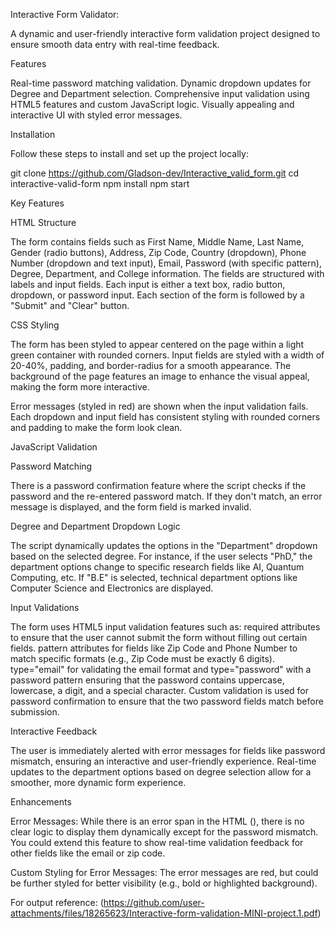 Interactive  Form Validator:

A dynamic and user-friendly interactive form validation project designed to ensure smooth data entry with real-time feedback.

Features

Real-time password matching validation.
Dynamic dropdown updates for Degree and Department selection.
Comprehensive input validation using HTML5 features and custom JavaScript logic.
Visually appealing and interactive UI with styled error messages.

Installation

Follow these steps to install and set up the project locally:

git clone https://github.com/Gladson-dev/Interactive_valid_form.git
cd interactive-valid-form
npm install
npm start

Key Features

HTML Structure

The form contains fields such as First Name, Middle Name, Last Name, Gender (radio buttons), Address, Zip Code, Country (dropdown), Phone Number (dropdown and text input), Email, Password (with specific pattern), Degree, Department, and College information.
The fields are structured with labels and input fields. Each input is either a text box, radio button, dropdown, or password input.
Each section of the form is followed by a "Submit" and "Clear" button.

CSS Styling

The form has been styled to appear centered on the page within a light green container with rounded corners.
Input fields are styled with a width of 20-40%, padding, and border-radius for a smooth appearance.
The background of the page features an image to enhance the visual appeal, making the form more interactive.

Error messages (styled in red) are shown when the input validation fails.
Each dropdown and input field has consistent styling with rounded corners and padding to make the form look clean.

JavaScript Validation

Password Matching

There is a password confirmation feature where the script checks if the password and the re-entered password match.
If they don't match, an error message is displayed, and the form field is marked invalid.

Degree and Department Dropdown Logic

The script dynamically updates the options in the "Department" dropdown based on the selected degree.
For instance, if the user selects "PhD," the department options change to specific research fields like AI, Quantum Computing, etc. If "B.E" is selected, technical department options like Computer Science and Electronics are displayed.

Input Validations

The form uses HTML5 input validation features such as:
required attributes to ensure that the user cannot submit the form without filling out certain fields.
pattern attributes for fields like Zip Code and Phone Number to match specific formats (e.g., Zip Code must be exactly 6 digits).
type="email" for validating the email format and type="password" with a password pattern ensuring that the password contains uppercase, lowercase, a digit, and a special character.
Custom validation is used for password confirmation to ensure that the two password fields match before submission.

Interactive Feedback

The user is immediately alerted with error messages for fields like password mismatch, ensuring an interactive and user-friendly experience.
Real-time updates to the department options based on degree selection allow for a smoother, more dynamic form experience.

Enhancements

Error Messages: While there is an error span in the HTML (<span class="error" id="f_name_error"></span>), there is no clear logic to display them dynamically except for the password mismatch. You could extend this feature to show real-time validation feedback for other fields like the email or zip code.

Custom Styling for Error Messages: The error messages are red, but could be further styled for better visibility (e.g., bold or highlighted background).

For output reference:
(https://github.com/user-attachments/files/18265623/Interactive-form-validation-MINI-project.1.pdf)
